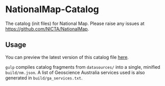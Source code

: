 # NationalMap-Catalog

The catalog (init files) for National Map. Please raise any issues at https://github.com/NICTA/NationalMap.

## Usage

You can preview the latest version of this catalog file [here](http://nationalmap.gov.au/#clean&https://rawgit.com/TerriaJS/NationalMap-Catalog/master/build/nm.json).

`gulp` compiles catalog fragments from `datasources/` into a single, minified `build/nm.json`. A list of Geoscience Australia services used is also generated in `build/ga_services.txt`.
